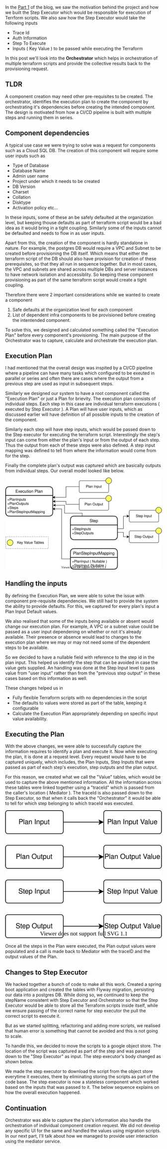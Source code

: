 In the [Part 1](https://techmusings.dev/buildingACloudMigrationPlatformPart1ProvisioningTheInfrastructure) of the blog, we saw the motivation behind the project and 
how we built the Step Executor which would be responsible for execution of Terrform scripts.  We also saw how the Step Executor would take the following inputs

* Trace Id
* Auth Information
* Step To Execute
* Inputs ( Key Value ) to be passed while executing the Terraform

In this post we'll look into the **Orchestrator** which helps in orchestration of multiple terraform scripts and provide the collective results back to the provisioning request. 

## TLDR
A component creation may need other pre-requisites to be created. The orchestrator, identifies the execution plan to create the component by orchestrating it's dependencies before creating the intended component. The design is motivated from how a CI/CD pipeline is built with multiple steps and running them in series.

## Component dependencies

A typical use case we were trying to solve was a request for components such as a Cloud SQL DB. The creation of this component will require some user inputs such as 

* Type of Database
* Database Name
* Admin user name
* Project under which it needs to be created
* DB Version
* Charset
* Collation
* Disktype
* Activation policy 
etc... 

In these inputs, some of these an be safely defaulted at the organization level, but keeping thouse defaults as part of terraform script would be a bad idea as it would bring in a tight coupling. Similarly some of the inputs cannot be defaulted and needs to flow in as user inputs. 

Apart from this, the creation of the component is hardly standalone in nature. For example, the postgres DB would require a VPC and Subnet to be created before provisioning the DB itself. Which means that either the terraform script of the DB should also have provision for creation of these prerequisites, so that they all run in sequence together. But in most cases, the VPC and subnets are shared across multiple DBs and server instances to have network isolation and accessiblity. So keeping these component provisioning as part of the same terraform script would create a tight coupling. 


Therefore there were 2 important considerations while we wanted to create a component

1. Safe defaults at the organization level for each component
2. List of dependent infra components to be provisioned before creating the intentended component.


To solve this, we designed and calculated something called the "Execution Plan" before every component's provisioning. The main purpose of the Orchestrator was to capture, calculate and orchestrate the execution plan. 


## Execution Plan

I had mentioned that the overall design was inspited by a CI/CD pipeline where a pipeline can have many tasks which configured to be exeuted in parallel or series and often there are cases where the output from a previous step are used as input in subsequent steps. 


Similarly we designed our system to have a root component called the "Execution Plan" or just a Plan for brievity. The execution plan consists of individual steps. Each step in this case are individual terraform executions ( executed by Step Executor ). A Plan will have user inputs, which as discussed earlier will have definition of all possible inputs to the creation of the component.  


Similarly each step will have step inputs, which would be passed down to the Step executor for executing the terraform script. Interestingly the step's input can come from either the plan's input or from the output of each step. Thus the output from each of these steps were also defined. 
A step input mapping was defined to tell from where the information would come from for the step. 


Finally the complete plan's output was captured which are basically outputs from individual steps. Our overall model looked like below. 

![](./images/migrationPlatform/ExecutionPlan-ER.svg)


## Handling the inputs

By defining the Execution Plan, we were able to solve the issue with component pre-requisite dependencies. We still had to provide the system the ability to provide defaults. For this, we captured for every plan's input a Plan Input Default values. 

We also realised that some of the inputs being available or absent would change our execution plan. For example, A VPC or a subnet value could be passed as a user input dependening on whether or not it's already available. Their presence or absence would lead to changes to the execution plan where we may or may not need some of the dependent steps to be available. 


So we decided to have a nullable field with reference to the step id in the plan input. This helped us identify the step that can be avoided in case the value gets supplied. An handling was done at the Step Input level to pass value from "user input" rather than from the "previous step output" in these cases based on this information as well. 


These changes helped us in 

* Fully flexible Terraform scripts with no dependencies in the script
* The defaults to values were stored as part of the table, keeping it configurable
* Calculate the Execution Plan appropriately depending on specific input value availability. 


## Executing the Plan

With the above changes, we were able to successfully capture the information requires to identify a plan and execute it. Now while executing the plan, it is done at a request level. Every request would have to be captured uniquely, which includes, the Plan Inputs, Step Inputs that were passed as part of each step's execution, step outputs and the plan output. 


For this reason, we created what we call the "Value" tables, which would be used to capture the above mentioned information. All the information across these tables were linked together using a "traceId" which is passed from the caller's location ( Mediator ). The traceId is also passed down to the Step Executor, so that when it calls back the "Orchestrator" it would be able to tell for which step belonging to which traceId was executed. 

![](./images/migrationPlatform/ValueTables.svg)

Once all the steps in the Plan were executed, the Plan output values were populated and a call is made back to Mediator with the traceID and the output values of the Plan. 


## Changes to Step Executor

We hacked together a bunch of code to make all this work. Created a spring boot application and created the tables with Flyway migration, persisting our data into a postgres DB. While doing so, we continued to keep the stepName consistent with Step Executor and Orchestrator so that the Step Executor would be able to store all the Terraform scripts inside itself, while we ensure passing of the correct name for step executor the pull the correct script to execute it. 

But as we started splitting, refactoring and adding more scripts, we realised that human error is something that cannot be avoided and this is not going to scale. 


To handle this, we decided to move the scripts to a google object store. The location of the script was captured as part of the step and was passed down to the "Step Executor" as input. The step executor's body changed as shown below. 


We made the step executor to download the script from the object store everytime it executes, there by eliminating storing the scripts as part of the code base. The step executor is now a stateless component which worked based on the inputs that was passed to it.  The below sequence explains on how the overall execution happened. 


## Continuation

Orchestrator was able to capture the plan's information also handle the orchestration of individual component creation request. We did not develop any specific UI for the same and handled the values using migration scripts. In our next part, I'll talk about how we managed to provide user interaction using the mediator service. 



